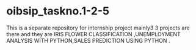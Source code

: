 # oibsip_taskno.1-2-5
This is a separate repository for internship project mainly3 3 projects are there and they are IRIS FLOWER CLASSIFICATION ,UNEMPLOYMENT ANALYSIS WITH PYTHON,SALES PREDICTION USING PYTHON .
